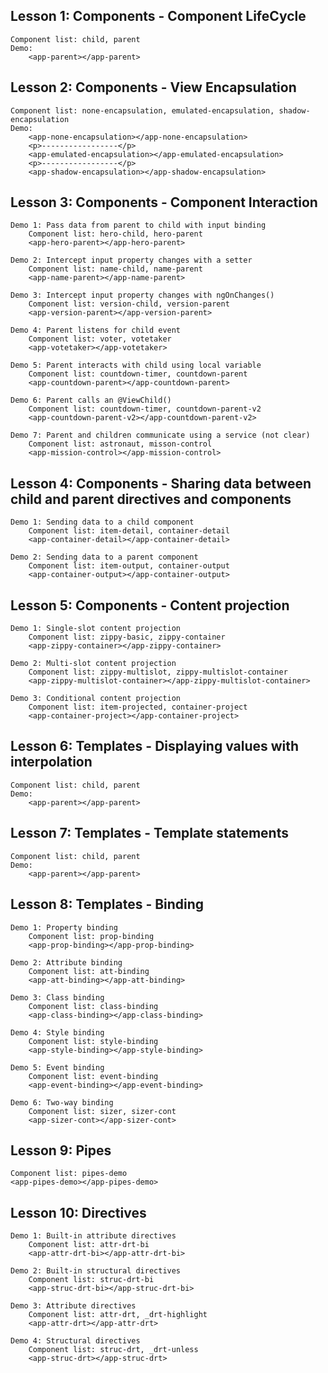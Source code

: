 ## Lesson 1: Components - Component LifeCycle

    Component list: child, parent
    Demo: 
        <app-parent></app-parent>
## Lesson 2: Components - View Encapsulation

    Component list: none-encapsulation, emulated-encapsulation, shadow-encapsulation
    Demo: 
        <app-none-encapsulation></app-none-encapsulation>
        <p>-----------------</p>
        <app-emulated-encapsulation></app-emulated-encapsulation>
        <p>-----------------</p>
        <app-shadow-encapsulation></app-shadow-encapsulation>
## Lesson 3: Components - Component Interaction

    Demo 1: Pass data from parent to child with input binding
        Component list: hero-child, hero-parent
        <app-hero-parent></app-hero-parent>

    Demo 2: Intercept input property changes with a setter
        Component list: name-child, name-parent
        <app-name-parent></app-name-parent>

    Demo 3: Intercept input property changes with ngOnChanges()
        Component list: version-child, version-parent
        <app-version-parent></app-version-parent>

    Demo 4: Parent listens for child event
        Component list: voter, votetaker
        <app-votetaker></app-votetaker>

    Demo 5: Parent interacts with child using local variable
        Component list: countdown-timer, countdown-parent
        <app-countdown-parent></app-countdown-parent>

    Demo 6: Parent calls an @ViewChild()
        Component list: countdown-timer, countdown-parent-v2
        <app-countdown-parent-v2></app-countdown-parent-v2>

    Demo 7: Parent and children communicate using a service (not clear)
        Component list: astronaut, misson-control
        <app-mission-control></app-mission-control>
## Lesson 4: Components - Sharing data between child and parent directives and components
    
    Demo 1: Sending data to a child component
        Component list: item-detail, container-detail
        <app-container-detail></app-container-detail>

    Demo 2: Sending data to a parent component
        Component list: item-output, container-output
        <app-container-output></app-container-output>
## Lesson 5: Components - Content projection

    Demo 1: Single-slot content projection
        Component list: zippy-basic, zippy-container
        <app-zippy-container></app-zippy-container>

    Demo 2: Multi-slot content projection
        Component list: zippy-multislot, zippy-multislot-container
        <app-zippy-multislot-container></app-zippy-multislot-container>

    Demo 3: Conditional content projection
        Component list: item-projected, container-project
        <app-container-project></app-container-project>
## Lesson 6: Templates - Displaying values with interpolation
    
    Component list: child, parent
    Demo: 
        <app-parent></app-parent>
## Lesson 7: Templates - Template statements

    Component list: child, parent
    Demo: 
        <app-parent></app-parent>
## Lesson 8: Templates - Binding

    Demo 1: Property binding
        Component list: prop-binding
        <app-prop-binding></app-prop-binding>
    
    Demo 2: Attribute binding
        Component list: att-binding
        <app-att-binding></app-att-binding>

    Demo 3: Class binding
        Component list: class-binding
        <app-class-binding></app-class-binding>

    Demo 4: Style binding
        Component list: style-binding
        <app-style-binding></app-style-binding>

    Demo 5: Event binding
        Component list: event-binding
        <app-event-binding></app-event-binding>

    Demo 6: Two-way binding
        Component list: sizer, sizer-cont
        <app-sizer-cont></app-sizer-cont>
## Lesson 9: Pipes

    Component list: pipes-demo
    <app-pipes-demo></app-pipes-demo>
## Lesson 10: Directives

    Demo 1: Built-in attribute directives
        Component list: attr-drt-bi
        <app-attr-drt-bi></app-attr-drt-bi>

    Demo 2: Built-in structural directives
        Component list: struc-drt-bi
        <app-struc-drt-bi></app-struc-drt-bi>
        
    Demo 3: Attribute directives
        Component list: attr-drt, _drt-highlight
        <app-attr-drt></app-attr-drt>
        
    Demo 4: Structural directives
        Component list: struc-drt, _drt-unless
        <app-struc-drt></app-struc-drt>

